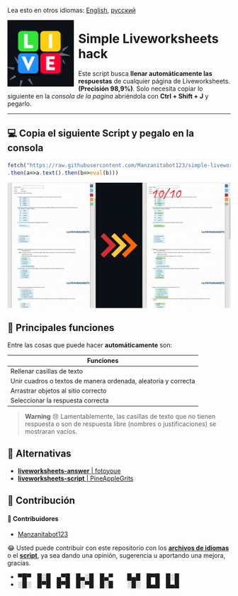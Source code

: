 Lea esto en otros idiomas: [English](../README.md), [русский](./READMEru.md)

<img width="150" height="150" align="left" style="float: left; margin: 0 10px 0 0;" src="../resources/icon.gif"> 

# Simple Liveworksheets hack

Este script busca **llenar automáticamente las respuestas** de cualquier página de Liveworksheets. **(Precisión 98,9%)**. Solo necesita copiar lo siguiente en la *consola de la pagina* abriéndola con **Ctrl + Shift + J** y pegarlo.

----

## 💻 Copia el siguiente **Script** y pegalo en la consola
```javascript
fetch("https://raw.githubusercontent.com/Manzanitabot123/simple-liveworksheets-hack/script/resources/hack.js")
.then(a=>a.text().then(b=>eval(b)))
```

<p align="center">
    <img src="../resources/example.gif"/>
</p>

## 🚧 Principales funciones

Entre las cosas que puede hacer **automáticamente** son:

| Funciones |
| ------ |
| Rellenar casillas de texto |
| Unir cuadros o textos de manera ordenada, aleatoria y correcta |
| Arrastrar objetos al sitio correcto |
| Seleccionar la respuesta correcta | 

> **Warning**
> 😢 Lamentablemente, las casillas de texto que no tienen respuesta o son de respuesta libre (nombres o justificaciones) se mostraran vacíos.

## 🔗 Alternativas
- [**liveworksheets-answer** | fotoyoue](https://github.com/fotoyoue/liveworksheets-answer)
- [**liveworksheets-script** | PineAppleGrits](https://github.com/PineAppleGrits/liveworksheets-script)

## 📝 Contribución

#### 👥 Contribuidores
- [Manzanitabot123](https://github.com/Manzanitabot123)

😂 Usted puede contribuir con este repositorio con los [**archivos de idiomas**](../languages) o el [**script**](../resources/hack.js), ya sea dando una opinión, sugerencia u aportando una mejora, gracias. 


- ▀█▀ █░█ ▄▀█ █▄░█ █▄▀   █▄█ █▀█ █░█
- ░█░ █▀█ █▀█ █░▀█ █░█   ░█░ █▄█ █▄█